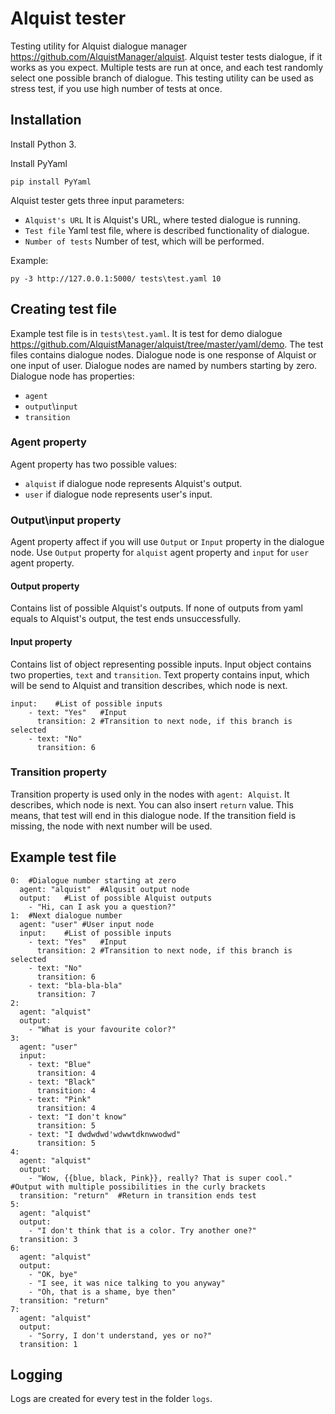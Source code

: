 # Alquist tester
Testing utility for Alquist dialogue manager https://github.com/AlquistManager/alquist.
Alquist tester tests dialogue, if it works as you expect. Multiple tests are run at once,
and each test randomly select one possible branch of dialogue. This testing utility can be
used as stress test, if you use high number of tests at once.

## Installation
Install Python 3.

Install PyYaml
    
    pip install PyYaml

Alquist tester gets three input parameters:

- ``Alquist's URL`` It is Alquist's URL, where tested dialogue is running.
- ``Test file`` Yaml test file, where is described functionality of dialogue.
- ``Number of tests`` Number of test, which will be performed.

Example:
    
    py -3 http://127.0.0.1:5000/ tests\test.yaml 10

## Creating test file
Example test file is in ``tests\test.yaml``. It is test for demo dialogue https://github.com/AlquistManager/alquist/tree/master/yaml/demo.
The test files contains dialogue nodes. Dialogue node is one response of Alquist or one input of user. Dialogue nodes are named
by numbers starting by zero. Dialogue node has properties: 

- ``agent``
- ``output``\\``input``
- ``transition``

### Agent property
Agent property has two possible values: 

- ``alquist`` if dialogue node represents Alquist's output.
- ``user`` if dialogue node represents user's input.

### Output\input property
Agent property affect if you will use ``Output`` or ``Input`` property in the dialogue node. Use ``Output`` property
for ``alquist`` agent property and ``input`` for ``user`` agent property. 

#### Output property
Contains list of possible Alquist's outputs. If none of outputs from yaml equals to Alquist's output, the test ends unsuccessfully.

#### Input property
Contains list of object representing possible inputs. Input object contains two properties, ``text`` and ``transition``.
Text property contains input, which will be send to Alquist and transition describes, which node is next.

    input:    #List of possible inputs
        - text: "Yes"   #Input
          transition: 2 #Transition to next node, if this branch is selected
        - text: "No"
          transition: 6

### Transition property
Transition property is used only in the nodes with ``agent: Alquist``. It describes, which node is next. You can also insert
``return`` value. This means, that test will end in this dialogue node. If the transition field is missing, the node with next
number will be used.

## Example test file

    0:  #Dialogue number starting at zero
      agent: "alquist"  #Alqusit output node
      output:   #List of possible Alquist outputs
        - "Hi, can I ask you a question?"
    1:  #Next dialogue number
      agent: "user" #User input node
      input:    #List of possible inputs
        - text: "Yes"   #Input
          transition: 2 #Transition to next node, if this branch is selected
        - text: "No"
          transition: 6
        - text: "bla-bla-bla"
          transition: 7
    2:
      agent: "alquist"
      output:
        - "What is your favourite color?"
    3:
      agent: "user"
      input:
        - text: "Blue"
          transition: 4
        - text: "Black"
          transition: 4
        - text: "Pink"
          transition: 4
        - text: "I don't know"
          transition: 5
        - text: "I dwdwdwd'wdwwtdknwwodwd"
          transition: 5
    4:
      agent: "alquist"
      output:
        - "Wow, {{blue, black, Pink}}, really? That is super cool." #Output with multiple possibilities in the curly brackets
      transition: "return"  #Return in transition ends test
    5:
      agent: "alquist"
      output:
        - "I don't think that is a color. Try another one?"
      transition: 3
    6:
      agent: "alquist"
      output:
        - "OK, bye"
        - "I see, it was nice talking to you anyway"
        - "Oh, that is a shame, bye then"
      transition: "return"
    7:
      agent: "alquist"
      output:
        - "Sorry, I don't understand, yes or no?"
      transition: 1

## Logging
Logs are created for every test in the folder ``logs``.
